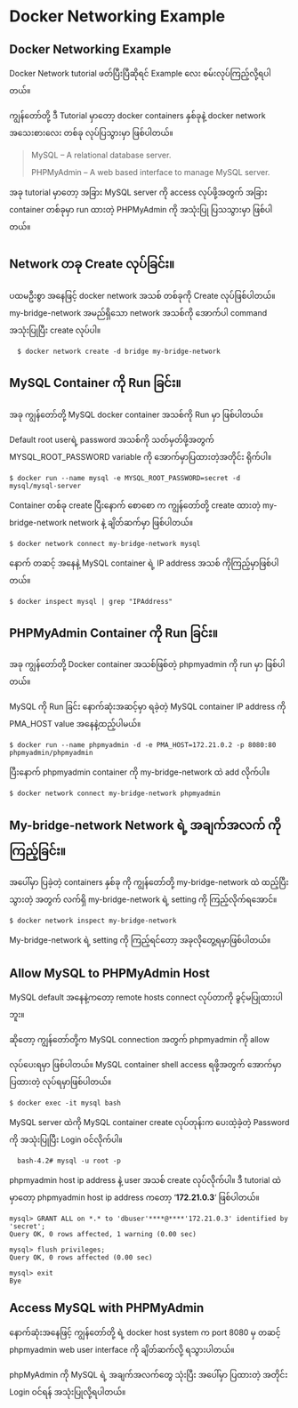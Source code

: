 # Docker Networking Example

## Docker Networking Example

Docker Network tutorial ဖတ်ပြီးပြီဆိုရင် Example လေး စမ်းလုပ်ကြည့်လို့ရပါတယ်။

ကျွန်တော်တို့ ဒီ Tutorial မှာတော့ docker containers နှစ်ခုနဲ့ docker network အသေးစားလေး တစ်ခု လုပ်ပြသွားမှာ ဖြစ်ပါတယ်။

> MySQL – A relational database server.
>
> PHPMyAdmin – A web based interface to manage MySQL server.

အခု tutorial မှာတော့ အခြား MySQL server ကို access လုပ်ဖို့အတွက် အခြား container တစ်ခုမှာ run ထားတဲ့ PHPMyAdmin ကို အသုံးပြု ပြသသွားမှာ ဖြစ်ပါတယ်။

## Network တခု Create လုပ်ခြင်း။

ပထမဦးစွာ အနေဖြင့် docker network အသစ် တစ်ခုကို Create လုပ်ဖြစ်ပါတယ်။ my-bridge-network အမည်ရှိသော network အသစ်ကို အောက်ပါ command အသုံးပြုပြီး create လုပ်ပါ။

```text
  $ docker network create -d bridge my-bridge-network
```

## MySQL Container ကို Run ခြင်း။

အခု ကျွန်တော်တို့ MySQL docker container အသစ်ကို Run မှာ ဖြစ်ပါတယ်။

Default root userရဲ့ password အသစ်ကို သတ်မှတ်ဖို့အတွက် MYSQL\_ROOT\_PASSWORD variable ကို အောက်မှာပြထားတဲ့အတိုင်း ရိုက်ပါ။

```text
$ docker run --name mysql -e MYSQL_ROOT_PASSWORD=secret -d mysql/mysql-server
```

Container တစ်ခု create ပြီးနောက် စောစော က ကျွန်တော်တို့ create ထားတဲ့ my-bridge-network network နဲ့ ချိတ်ဆက်မှာ ဖြစ်ပါတယ်။

```text
$ docker network connect my-bridge-network mysql
```

နောက် တဆင့် အနေနဲ့ MySQL container ရဲ့ IP address အသစ် ကိုကြည့်မှာဖြစ်ပါတယ်။

```text
$ docker inspect mysql | grep "IPAddress"
```

## PHPMyAdmin Container ကို Run ခြင်း။

အခု ကျွန်တော်တို့ Docker container အသစ်ဖြစ်တဲ့ phpmyadmin ကို run မှာ ဖြစ်ပါတယ်။

MySQL ကို Run ခြင်း နောက်ဆုံးအဆင့်မှာ ရခဲ့တဲ့ MySQL container IP address ကို PMA\_HOST value အနေနဲ့ထည့်ပါမယ်။

```text
$ docker run --name phpmyadmin -d -e PMA_HOST=172.21.0.2 -p 8080:80 phpmyadmin/phpmyadmin
```

ပြီးနောက် phpmyadmin container ကို my-bridge-network ထဲ add လိုက်ပါ။

```text
$ docker network connect my-bridge-network phpmyadmin
```

## My-bridge-network Network ရဲ့ အချက်အလက် ကိုကြည့်ခြင်း။

အပေါ်မှာ ပြခဲ့တဲ့ containers နှစ်ခု ကို ကျွန်တော်တို့ my-bridge-network ထဲ ထည့်ပြီးသွားတဲ့ အတွက် လက်ရှိ my-bridge-network ရဲ့ setting ကို ကြည့်လိုက်ရအောင်။

```text
$ docker network inspect my-bridge-network
```

My-bridge-network ရဲ့ setting ကို ကြည့်ရင်တော့ အခုလိုတွေ့ရမှာဖြစ်ပါတယ်။

## Allow MySQL to PHPMyAdmin Host

MySQL default အနေနဲ့ကတော့ remote hosts connect လုပ်တာကို ခွင့်မပြုထားပါဘူး။

ဆိုတော့ ကျွန်တော်တို့က MySQL connection အတွက် phpmyadmin ကို allow

လုပ်ပေးရမှာ ဖြစ်ပါတယ်။ MySQL container shell access ရဖို့အတွက် အောက်မှာ ပြထားတဲ့ လုပ်ရမှာဖြစ်ပါတယ်။

```text
$ docker exec -it mysql bash
```

MySQL server ထဲကို MySQL container create လုပ်တုန်းက ပေးထဲ့ခဲ့တဲ့ Password ကို အသုံးပြုပြီး Login ဝင်လိုက်ပါ။

```text
  bash-4.2# mysql -u root -p
```

phpmyadmin host ip address နဲ့ user အသစ် create လုပ်လိုက်ပါ။ ဒီ tutorial ထဲမှာတော့ phpmyadmin host ip address ကတော့ ‘**172.21.0.3**‘ ဖြစ်ပါတယ်။

```text
mysql> GRANT ALL on *.* to 'dbuser'****@****'172.21.0.3' identified by 'secret';
Query OK, 0 rows affected, 1 warning (0.00 sec)

mysql> flush privileges;
Query OK, 0 rows affected (0.00 sec)

mysql> exit
Bye
```

## Access MySQL with PHPMyAdmin

နောက်ဆုံးအနေဖြင့် ကျွန်တော်တို့ ရဲ့ docker host system က port 8080 မှ တဆင့် phpmyadmin web user interface ကို ချိတ်ဆက်လို့ ရသွားပါတယ်။

phpMyAdmin ကို MySQL ရဲ့ အချက်အလက်တွေ သုံးပြီး အပေါ်မှာ ပြထားတဲ့ အတိုင်း Login ဝင်ရန် အသုံးပြုလို့ရပါတယ်။


